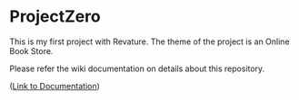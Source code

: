 # ProjectZero

This is my first project with Revature. The theme of the project is an Online Book Store.

Please refer the wiki documentation on details about this repository.

([Link to Documentation](https://gitlab.com/2005-javareact/tharindra/projectzero/-/wikis/ProjectZero-:-An-Online-Book-Store))